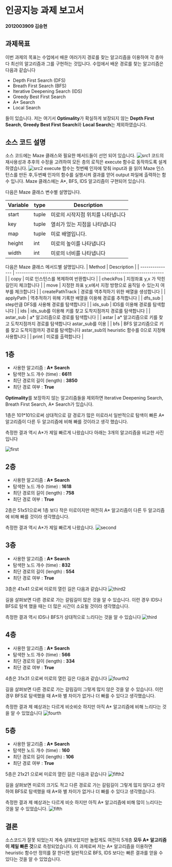 # 인공지능 과제 보고서
#### 2012003909 김승현

과제목표
------
이번 과제의 목표는 수업에서 배운 여러가지 경로를 찾는 알고리즘을 이용하여 각 층마다 최선의 알고리즘과 그를 구현하는 것입니다.
수업에서 배운 경로를 찾는 알고리즘은 다음과 같습니다
- Depth First Search (DFS)
- Breath First Search (BFS)
- Iterative Deepening Search (IDS)
- Greedy Best First Search
- A\* Search
- Local Search

들이 있습니다. 저는 여기서 **Optimality**가 확실하게 보장되지 않는 **Depth First Search**, **Greedy Best First Search**와 **Local Search**는 제외하였습니다.

소스 코드 설명
------
소스 코드에는 Maze 클래스와 필요한 메서드들이 선언 되어 있습니다.
![src1](./images/src1.png)
코드의 재사용성과 추후의 수정을 고려하여 모든 층의 로직은 execute 함수로 동작하도록 설계하였습니다.
![src2](./images/src2.png)
execute 함수는 첫번째 인자에 맞춰 input과 을 읽어 Maze 인스턴스를 만든 후,두번째 인자의 함수를 실행시켜 결과를 얻어 output 파일에 출력하는 함수 입니다.
 Maze 클래스에는 A\*, BFS, IDS 알고리즘이 구현되어 있습니다.

다음은 Maze 클래스 변수별 설명입니다.

| Variable | type  | Description        |
| -------- | ----- | ------------------ |
| start    | tuple | 미로의 시작지점 위치를 나타냅니다 |
| key      | tuple | 열쇠가 있는 지점을 나타냅니다   |
| map      | tuple | 미로 배열입니다.          |
| height   | int   | 미로의 높이를 나타냅니다      |
| width    | int   | 미로의 너비를 나타냅니다      |
다음은 Maze 클래스 메서드별 설명입니다.
| Method          | Description                                                              |
| --------------- | ------------------------------------------------------------------------ |
| copy            | 미로 인스턴스를 복제하여 반환합니다                                                      |
| checkPos        | 지정좌표 y,x 가 막힌 길인지 체크합니다                                                  |
| move            | 지정한 좌표 y,x에서 지정 방향으로 움직일 수 있는지 여부를 체크합니다                                 |
| createPathTrack | 경로를 역추적하기 위한 배열을 생성합니다                                                   |
| applyPath       | 역추적하기 위해 기록한 배열을 이용해 경로를 추적합니다                                           |
| dfs_sub         | step만큼 DFS를 사용해 경로를 탐색합니다                                                |
| ids_sub         | IDS를 이용해 경로를 탐색합니다                                                       |
| ids             | ids_sub를 이용해 키를 찾고 도착지점까지 경로를 탐색합니다                                      |
| astar_sub       | a\* 알고리즘으로 경로를 탐색합니다                                                      |
| astar           | a\* 알고리즘으로 키를 찾고 도착지점까지 경로를 탐색합니다 astar_sub를 이용                           |
| bfs             | BFS 알고리즘으로 키를 찾고 도착지점까지 경로를 탐색합니다 astar_sub의 heuristic 함수를 0으로 지정해 사용합니다 |
| print           | 미로를 출력합니다                                                                |

1층
-----
- 사용한 알고리즘 : **A\* Search**
- 탐색한 노드 개수 (time) : **6611**
- 최단 경로의 길이 (length) : **3850**
- 최단 경로 여부 : **True**


**Optimality**를 보장하지 않는 알고리즘들을 제외하면 Iterative Deepening Search, Breath First Search, A\* Search가 있습니다. 

1층은 101*101으로써 상대적으로 갈 경로가 많은 미로라서 일반적으로 탐색이 빠른 A\* 알고리즘이 다른 두 알고리즘에 비해 빠를 것이라고 생각 했습니다.

측정한 결과 역시 A\*가 제일 빠르게 나왔습니다
아래는 3개의 알고리즘을 비교한 사진입니다

![first](./images/first.png)

2층
-----
- 사용한 알고리즘 : **A\* Search**
- 탐색한 노드 개수 (time) : **1618**
- 최단 경로의 길이 (length) : **758**
- 최단 경로 여부 : **True**


2층은 51x51으로써 1층 보다 작은 미로이지만 여전히 A\* 알고리즘이 다른 두 알고리즘에 비해 빠를 것이라 생각했습니다.

측정한 결과 역시 A\*가 제일 빠르게 나왔습니다.
![second](./images/second.png)


3층
-----
- 사용한 알고리즘 : **A\* Search**
- 탐색한 노드 개수 (time) : **832**
- 최단 경로의 길이 (length) : **554**
- 최단 경로 여부 : **True**


3층은 41x41 으로써 미로의 열린 길은 다음과 같습니다
![third2](./images/third-2.png)

길을 살펴보면 다른 경로로 가는 갈림길이 많은 것을 알 수 있습니다. 이런 경우 IDS나 BFS로 탐색 했을 때는 더 많은 시간이 소요될 것이라 생각했습니다.

측정한 결과 역시 IDS나 BFS가 상대적으로 느리다는 것을 알 수 있습니다
![third](./images/third.png)

4층
-----
- 사용한 알고리즘 : **A\* Search**
- 탐색한 노드 개수 (time) : **566**
- 최단 경로의 길이 (length) : **334**
- 최단 경로 여부 : **True**


4층은 31x31 으로써 미로의 열린 길은 다음과 같습니다
![fourth2](./images/fourth-2.png)

길을 살펴보면 다른 경로로 가는 갈림길이 그렇게 많지 않은 것을 알 수 있습니다. 이런 경우 BFS로 탐색했을 때 A\*와 별 차이가 없거나 더 빠를 수 있다고 생각했습니다.

측정한 결과 제 예상과는 다르게 비슷비슷 하지만 아직 A\* 알고리즘에 비해 느리다는 것을 알 수 있었습니다
![fourth](./images/fourth.png)

5층
-----
- 사용한 알고리즘 : **A\* Search**
- 탐색한 노드 개수 (time) : **160**
- 최단 경로의 길이 (length) : **106**
- 최단 경로 여부 : **True**

5층은 21x21 으로써 미로의 열린 길은 다음과 같습니다
![fifth2](./images/fifth-2.png)

길을 살펴보면 미로의 크기도 적고 다른 경로로 가는 갈림길이 그렇게 많지 않다고 생각하여 BFS로 탐색했을 때 A\*와 별 차이가 없거나 더 빠를 수 있다고 생각했습니다.

측정한 결과 제 예상과는 다르게 비슷 하지만 아직 A\* 알고리즘에 비해 많이 느리다는 것을 알 수 있었습니다.
![fifth](./images/fifth.png)


결론
-----
소스코드가 잘못 되었는지 계속 살펴보았지만 놀랍게도 여전히 5개층 **모두 A\* 알고리즘이 제일 빠른 것**으로 측정되었습니다. 이 과제로써 저는 A\* 알고리즘을 이용하면 heuristic 함수만 정의를 잘 한다면 일반적으로 BFS, IDS 보다는 빠른 결과를 얻을 수 있다는 것을 알 수 있었습니다.
